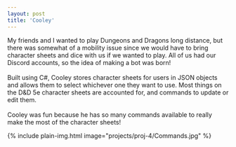 ```yaml
---
layout: post
title: 'Cooley'
---
```


My friends and I wanted to play Dungeons and Dragons long distance, but there
was somewhat of a mobility issue since we would have to bring character sheets
and dice with us if we wanted to play. All of us had our Discord accounts, so
the idea of making a bot was born!
<br><br>
Built using C#, Cooley stores character sheets for users in JSON objects and
allows them to select whichever one they want to use. Most things on the D&D 5e
character sheets are accounted for, and commands to update or edit them.
<br><br>
Cooley was fun because he has so many commands available to really make the most
of the character sheets!

{% include plain-img.html image="projects/proj-4/Commands.jpg" %}
